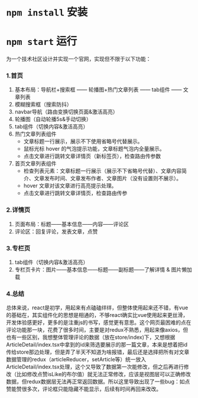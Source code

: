 # `npm install` 安装
# `npm start` 运行

为一个技术社区设计并实现一个官网，实现但不限于以下功能：
### 1.首页
1. 基本布局：导航栏+搜索框 —— 轮播图+热门文章列表 —— tab组件 —— 文章列表
2. 模糊搜索框（搜索防抖）
3. navbar导航（路由变换切换页面&激活高亮）
4. 轮播图（自动轮播5s&手动切换）
5. tab组件（切换内容&激活高亮）
6. 热门文章列表组件
   -  ⽂章标题⼀⾏展示，展示不下使⽤省略号代替展示。
   -  ⿏标光标 hover 的⽓泡提示功能，⽂章标题⽓泡内全量展示。
   -  点击⽂章进⾏跳转⽂章详情⻚（新标签⻚），检查路由传参数
7. 首页文章列表组件
   - 检查列表元素：⽂章标题⼀⾏展示（展示不下省略号代替）、⽂章内容简介、⽂章发布时间、⽂章发布作者、⽂章图⽚（没有设置则不展示）。
   - hover ⽂章对该⽂章进⾏⾼亮提示处理。
   - 点击⽂章进⾏跳转⽂章详情⻚，检查路由传参

### 2.详情页
1. 页面布局：标题——基本信息——内容——评论区
2. 评论区：回复评论，发表文章，点赞
   
### 3.专栏页
1. tab组件（切换内容&激活高亮）
2. 专栏页卡片：图片——基本信息——标题——副标题——了解详情 & 图片懒加载

### 4.总结
   总体来说，react是初学，用起来有点磕磕绊绊，但整体使用起来还不错，有vue的基础在，其实组件化的思想是相通的，不够react确实比vue使用起来更丝滑，开发体验感更好，更多的是注重js的书写，感觉更有意思。
​   这个网页最困难的点在评论功能那一块，花费了很多时间，主要是对redux不熟悉，用起来像axios，但也有一些区别，我想整体管理评论的数据（放在store/index)下，又想根据ArticleDetail/index.tsx中拿到的id来筛选要展示的那一篇文章，本来是想着把id传给store那边处理，但是弄了半天不知道为啥报错，最后还是选择把所有对文章数据管理的redux（articleReducer，setArticle等）统一放入ArticleDetail/index.tsx处理，这个又导致了数据第一次能修改，但之后再进行修改（比如修改点赞isLike的布尔值）就无法正常修改，应该是视图层可以正确修改数据，但redux数据层无法再正常返回数据。所以这里导致出现了一些bug：如点赞能赞很多次，评论框只能隐藏不能显示，后续有时间再回来改改。
